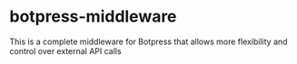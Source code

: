 # botpress-middleware
 This is a complete middleware for Botpress that allows more flexibility and control over external API calls
